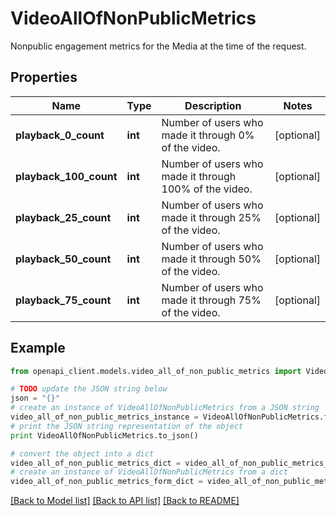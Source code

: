 # VideoAllOfNonPublicMetrics

Nonpublic engagement metrics for the Media at the time of the request.

## Properties
Name | Type | Description | Notes
------------ | ------------- | ------------- | -------------
**playback_0_count** | **int** | Number of users who made it through 0% of the video. | [optional] 
**playback_100_count** | **int** | Number of users who made it through 100% of the video. | [optional] 
**playback_25_count** | **int** | Number of users who made it through 25% of the video. | [optional] 
**playback_50_count** | **int** | Number of users who made it through 50% of the video. | [optional] 
**playback_75_count** | **int** | Number of users who made it through 75% of the video. | [optional] 

## Example

```python
from openapi_client.models.video_all_of_non_public_metrics import VideoAllOfNonPublicMetrics

# TODO update the JSON string below
json = "{}"
# create an instance of VideoAllOfNonPublicMetrics from a JSON string
video_all_of_non_public_metrics_instance = VideoAllOfNonPublicMetrics.from_json(json)
# print the JSON string representation of the object
print VideoAllOfNonPublicMetrics.to_json()

# convert the object into a dict
video_all_of_non_public_metrics_dict = video_all_of_non_public_metrics_instance.to_dict()
# create an instance of VideoAllOfNonPublicMetrics from a dict
video_all_of_non_public_metrics_form_dict = video_all_of_non_public_metrics.from_dict(video_all_of_non_public_metrics_dict)
```
[[Back to Model list]](../README.md#documentation-for-models) [[Back to API list]](../README.md#documentation-for-api-endpoints) [[Back to README]](../README.md)


